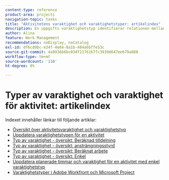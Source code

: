 ```yaml
---
content-type: reference
product-area: projects
navigation-topic: tasks
title: "Aktivitetens varaktighet och varaktighetstyper: artikelindex"
description: En uppgifts varaktighetstyp identifierar relationen mellan antalet resurser som tilldelats en aktivitet, den totala ansträngningen och uppgiftens totala varaktighet. Lär dig mer om varaktighet och varaktighet för uppgifter i följande artiklar.
author: Alina
feature: Work Management
recommendations: noDisplay, noCatalog
exl-id: df6cd9bc-e34f-4e84-8a1b-484a6bffe53c
source-git-commit: 4a9936b6bc034f2176167fc3939d647ee679a888
workflow-type: tm+mt
source-wordcount: '116'
ht-degree: 0%

---
```


# Typer av varaktighet och varaktighet för aktivitet: artikelindex

<!-- Audited: 1/2024 -->

Indexet innehåller länkar till följande artiklar:

* [Översikt över aktivitetsvaraktighet och varaktighetstyp](../../../manage-work/tasks/taskdurtn/task-duration-and-duration-type.md)
* [Uppdatera varaktighetstypen för en aktivitet](../../../manage-work/tasks/taskdurtn/update-duration-type-of-task.md)
* [Typ av varaktighet - översikt: Beräknad tilldelning](../../../manage-work/tasks/taskdurtn/calculated-assignment.md)
* [Typ av varaktighet - översikt: ansträngningsstyrd](../../../manage-work/tasks/taskdurtn/effort-driven.md)
* [Typ av varaktighet - översikt: Beräknat arbete](../../../manage-work/tasks/taskdurtn/calculated-work.md)
* [Typ av varaktighet - översikt: Enkel](../../../manage-work/tasks/taskdurtn/simple-duration-type.md)
* [Uppdatera planerade timmar och varaktighet för en aktivitet med enkel varaktighetstyp](../../../manage-work/tasks/taskdurtn/update-planned-hours-duration-for-simple-duration-task.md)
* [Varaktighetstyper i Adobe Workfront och Microsoft Project](../../../manage-work/tasks/taskdurtn/workfront-ms-project-duration-types.md)


